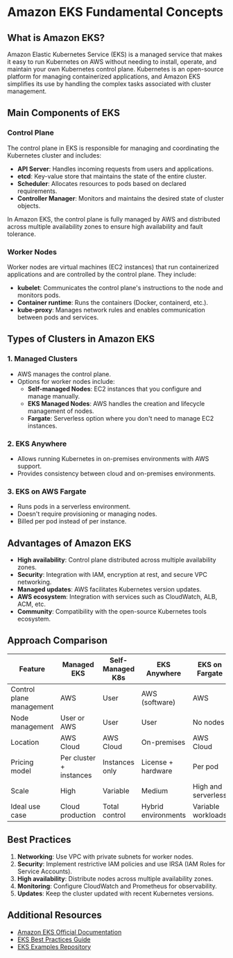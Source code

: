 # Amazon EKS Fundamental Concepts

## What is Amazon EKS?
Amazon Elastic Kubernetes Service (EKS) is a managed service that makes it easy to run Kubernetes on AWS without needing to install, operate, and maintain your own Kubernetes control plane. Kubernetes is an open-source platform for managing containerized applications, and Amazon EKS simplifies its use by handling the complex tasks associated with cluster management.

## Main Components of EKS

### Control Plane
The control plane in EKS is responsible for managing and coordinating the Kubernetes cluster and includes:

- **API Server**: Handles incoming requests from users and applications.
- **etcd**: Key-value store that maintains the state of the entire cluster.
- **Scheduler**: Allocates resources to pods based on declared requirements.
- **Controller Manager**: Monitors and maintains the desired state of cluster objects.

In Amazon EKS, the control plane is fully managed by AWS and distributed across multiple availability zones to ensure high availability and fault tolerance.

### Worker Nodes
Worker nodes are virtual machines (EC2 instances) that run containerized applications and are controlled by the control plane. They include:

- **kubelet**: Communicates the control plane's instructions to the node and monitors pods.
- **Container runtime**: Runs the containers (Docker, containerd, etc.).
- **kube-proxy**: Manages network rules and enables communication between pods and services.

## Types of Clusters in Amazon EKS

### 1. Managed Clusters
- AWS manages the control plane.
- Options for worker nodes include:
  - **Self-managed Nodes**: EC2 instances that you configure and manage manually.
  - **EKS Managed Nodes**: AWS handles the creation and lifecycle management of nodes.
  - **Fargate**: Serverless option where you don't need to manage EC2 instances.

### 2. EKS Anywhere
- Allows running Kubernetes in on-premises environments with AWS support.
- Provides consistency between cloud and on-premises environments.

### 3. EKS on AWS Fargate
- Runs pods in a serverless environment.
- Doesn't require provisioning or managing nodes.
- Billed per pod instead of per instance.

## Advantages of Amazon EKS

- **High availability**: Control plane distributed across multiple availability zones.
- **Security**: Integration with IAM, encryption at rest, and secure VPC networking.
- **Managed updates**: AWS facilitates Kubernetes version updates.
- **AWS ecosystem**: Integration with services such as CloudWatch, ALB, ACM, etc.
- **Community**: Compatibility with the open-source Kubernetes tools ecosystem.

## Approach Comparison

| Feature | Managed EKS | Self-Managed K8s | EKS Anywhere | EKS on Fargate |
|---------|-------------|------------------|--------------|----------------|
| Control plane management | AWS | User | AWS (software) | AWS |
| Node management | User or AWS | User | User | No nodes |
| Location | AWS Cloud | AWS Cloud | On-premises | AWS Cloud |
| Pricing model | Per cluster + instances | Instances only | License + hardware | Per pod |
| Scale | High | Variable | Medium | High and serverless |
| Ideal use case | Cloud production | Total control | Hybrid environments | Variable workloads |

## Best Practices

1. **Networking**: Use VPC with private subnets for worker nodes.
2. **Security**: Implement restrictive IAM policies and use IRSA (IAM Roles for Service Accounts).
3. **High availability**: Distribute nodes across multiple availability zones.
4. **Monitoring**: Configure CloudWatch and Prometheus for observability.
5. **Updates**: Keep the cluster updated with recent Kubernetes versions.

## Additional Resources
- [Amazon EKS Official Documentation](https://docs.aws.amazon.com/eks/)
- [EKS Best Practices Guide](https://aws.github.io/aws-eks-best-practices/)
- [EKS Examples Repository](https://github.com/aws-samples/amazon-eks-ami)
